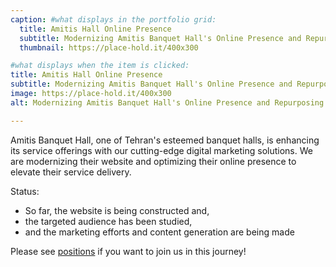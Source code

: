 ```yaml
---
caption: #what displays in the portfolio grid:
  title: Amitis Hall Online Presence
  subtitle: Modernizing Amitis Banquet Hall's Online Presence and Repurposing
  thumbnail: https://place-hold.it/400x300

#what displays when the item is clicked:
title: Amitis Hall Online Presence
subtitle: Modernizing Amitis Banquet Hall's Online Presence and Repurposing
image: https://place-hold.it/400x300
alt: Modernizing Amitis Banquet Hall's Online Presence and Repurposing

---
```


Amitis Banquet Hall, one of Tehran's esteemed banquet halls, is enhancing its service offerings with our cutting-edge digital marketing solutions. We are modernizing their website and optimizing their online presence to elevate their service delivery.

Status:
- So far, the website is being constructed and,
- the targeted audience has been studied,
- and the marketing efforts and content generation are being made

Please see [positions](/careers) if you want to join us in this journey!
